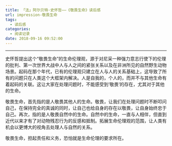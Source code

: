 ```yaml
---
title: 「法」阿尔贝特·史怀哲——《敬畏生命》读后感
url: impression-敬畏生命
tags:
  - 读后感
categories:
  - 阅读记录
date: 2018-09-16 09:52:00
---
```


***
史怀哲提出这个“敬畏生命”的生命伦理观，源于对尼采一种强力意志行使下的伦理的批判、第一次世界大战中人与人之间的紧张关系以及在非洲所见的自然野生动物场景。起码在那个年代，已有的伦理观只建立在人与人的关系基础上，这导致了所有的问题只在人类这个大框架内解决。人是自我的，个人的，而并不与其他生命有着起码的关联。这让大家在处理问题时，不能感受到‘敬畏’的存在，尤其对于其他的生命。<!-- more -->

敬畏生命，首先指的是人敬畏其他人的生命。敬畏，让我们在处理问题时不断叩问自己，在保持完全的真诚的同时，让自己也给自身的存在以敬畏，让自身始终忠于自己。再次，指的是人敬畏自然中的生命。自然中的生命，一直与人相伴，但直到近代以来才有了对动物残忍行为的反感和抵制。拓展生命伦理观的范围，让人类有机会以更博大的视角去处理人与自然的关系。

敬畏生命，担起责任和义务，恐怕就是生命伦理的要求所在。
